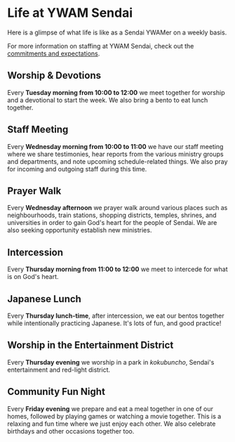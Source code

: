 # Life at YWAM Sendai

Here is a glimpse of what life is like as a Sendai YWAMer on a weekly basis.

For more information on staffing at YWAM Sendai, check out the [commitments and expectations](commitments.md).

## Worship & Devotions

Every **Tuesday morning from 10:00 to 12:00** we meet together for worship and a devotional to start the week. We also bring a bento to eat lunch together.

## Staff Meeting

Every **Wednesday morning from 10:00 to 11:00** we have our staff meeting where we share testimonies, hear reports from the various ministry groups and departments, and note upcoming schedule-related things. We also pray for incoming and outgoing staff during this time.

## Prayer Walk

Every **Wednesday afternoon** we prayer walk around various places such as neighbourhoods, train stations, shopping districts, temples, shrines, and universities in order to gain God's heart for the people of Sendai. We are also seeking opportunity establish new ministries.

## Intercession

Every **Thursday morning from 11:00 to 12:00** we meet to intercede for what is on God's heart.

## Japanese Lunch

Every **Thursday lunch-time**, after intercession, we eat our bentos together while intentionally practicing Japanese. It's lots of fun, and good practice!

## Worship in the Entertainment District

Every **Thursday evening** we worship in a park in *kokubuncho*, Sendai's entertainment and red-light district.

## Community Fun Night

Every **Friday evening** we prepare and eat a meal together in one of our homes, followed by playing games or watching a movie together. This is a relaxing and fun time where we just enjoy each other. We also celebrate birthdays and other occasions together too.

